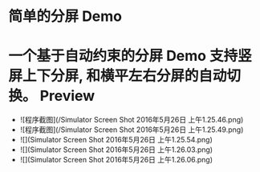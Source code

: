 # 简单的分屏 Demo
一个基于自动约束的分屏 Demo 支持竖屏上下分屏, 和横平左右分屏的自动切换。
Preview
===============

- ![程序截图](/Simulator Screen Shot 2016年5月26日 上午1.25.46.png)
- ![程序截图](/Simulator Screen Shot 2016年5月26日 上午1.25.49.png)
- ![](Simulator Screen Shot 2016年5月26日 上午1.25.54.png)
- ![](Simulator Screen Shot 2016年5月26日 上午1.26.03.png)
- ![](Simulator Screen Shot 2016年5月26日 上午1.26.06.png)

